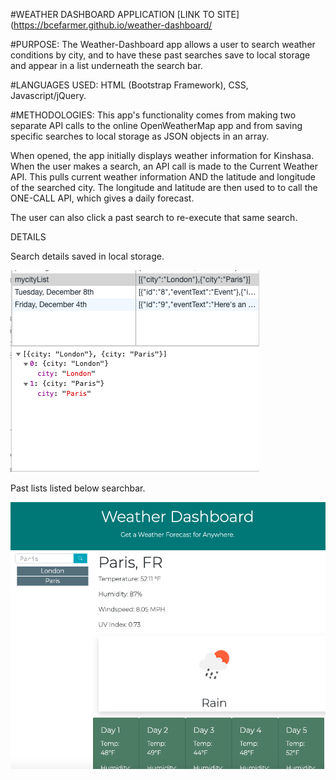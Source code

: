 #WEATHER DASHBOARD APPLICATION
[LINK TO SITE](https://bcefarmer.github.io/weather-dashboard/

#PURPOSE:
The Weather-Dashboard app allows a user to search weather conditions by city, and to have these past searches save to local storage and appear in a list underneath the search bar.

#LANGUAGES USED:
HTML (Bootstrap Framework), CSS, Javascript/jQuery.  

#METHODOLOGIES:
This app's functionality comes from making two separate API calls to the online OpenWeatherMap app and from saving specific searches to local storage as JSON objects in an array. 

When opened, the app initially displays weather information for Kinshasa.  When the user makes a search, an API call is made to the Current Weather API.  This pulls current weather information AND the latitude and longitude of the searched city.  The longitude and latitude are then used to to call the ONE-CALL API, which gives a daily forecast.

The user can also click a past search to re-execute that same search.

DETAILS

Search details saved in local storage.

![alt text](img/WeatherAppJson.png "Search details saved in local storage.") 

Past lists listed below searchbar.

![alt text](img/SavedDetail.png "Past searches.") 
